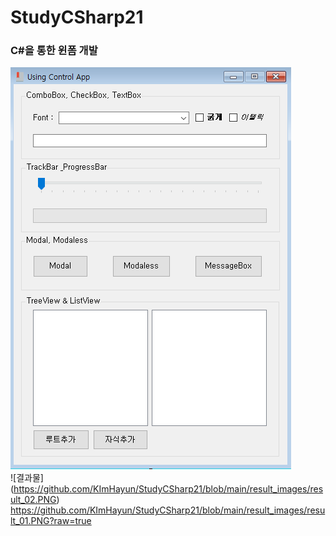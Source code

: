 # StudyCSharp21


### C#을 통한 윈폼 개발
![결과물](https://github.com/KimHayun/StudyCSharp21/blob/main/result_images/result_01.png) <br>
![결과물] (https://github.com/KImHayun/StudyCSharp21/blob/main/result_images/result_02.PNG)
https://github.com/KImHayun/StudyCSharp21/blob/main/result_images/result_01.PNG?raw=true
